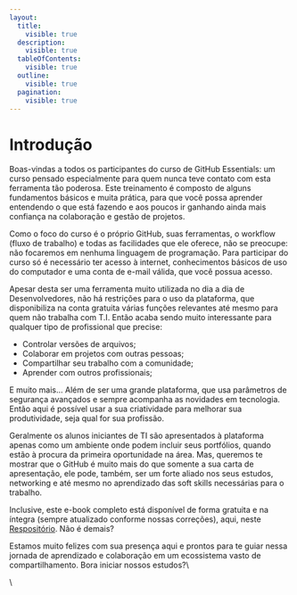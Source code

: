 ```yaml
---
layout:
  title:
    visible: true
  description:
    visible: true
  tableOfContents:
    visible: true
  outline:
    visible: true
  pagination:
    visible: true
---
```


# Introdução

Boas-vindas a todos os participantes do curso de GitHub Essentials: um curso pensado especialmente para quem nunca teve contato com esta ferramenta tão poderosa. Este treinamento é composto de alguns fundamentos básicos e muita prática, para que você possa aprender entendendo o que está fazendo e aos poucos ir ganhando ainda mais confiança na colaboração e gestão de projetos.&#x20;



Como o foco do curso é o próprio GitHub, suas ferramentas, o workflow (fluxo de trabalho) e todas as facilidades que ele oferece, não se preocupe:  não focaremos em nenhuma linguagem de programação. Para participar do curso só é necessário ter acesso à internet, conhecimentos básicos de uso do computador e uma conta de e-mail válida, que você possua acesso.&#x20;



Apesar desta ser uma ferramenta muito utilizada no dia a dia de Desenvolvedores, não há restrições para o uso da plataforma, que disponibiliza na conta gratuita várias funções relevantes até mesmo para quem não trabalha com T.I. Então acaba sendo muito interessante para qualquer tipo de profissional que precise:

* Controlar versões de arquivos;
* Colaborar em projetos com outras pessoas;
* Compartilhar seu trabalho com a comunidade;
* Aprender com outros profissionais;

E muito mais... Além de ser uma grande plataforma, que usa parâmetros de segurança avançados e sempre acompanha as novidades em tecnologia. Então aqui é possível usar a sua criatividade para melhorar sua produtividade, seja qual for sua profissão. &#x20;



Geralmente os alunos iniciantes de TI são apresentados à plataforma apenas como um ambiente onde podem incluir seus portfólios, quando estão à procura da primeira oportunidade na área. Mas, queremos te mostrar que o GitHub é muito mais do que somente a sua carta de apresentação, ele pode, também, ser um forte aliado nos seus estudos, networking e até mesmo no aprendizado das soft skills necessárias para o trabalho.



Inclusive, este e-book completo está disponível de forma gratuita e na íntegra (sempre atualizado conforme nossas correções), aqui, neste[ Respositório](https://github.com/cumbucadev/github-essentials). Não é demais?



Estamos muito felizes com sua presença aqui e prontos para te guiar nessa jornada de aprendizado e colaboração em um ecossistema vasto de compartilhamento. Bora iniciar nossos estudos?\


&#x20;&#x20;



\
